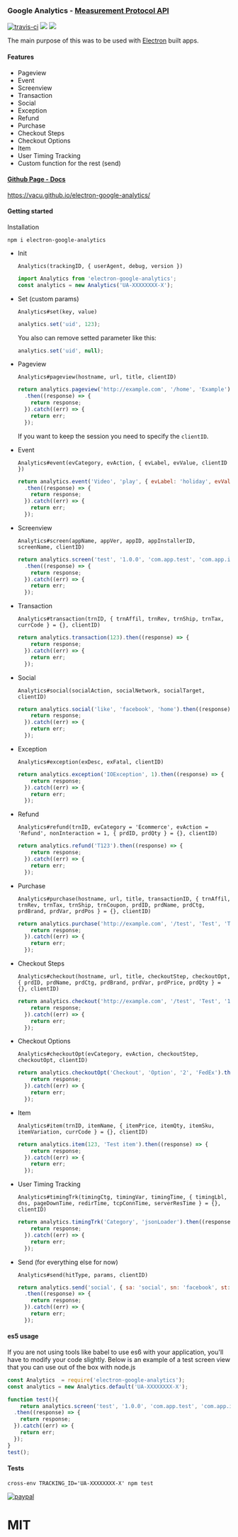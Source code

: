 ### Google Analytics - [Measurement Protocol API](https://developers.google.com/analytics/devguides/collection/protocol/v1/)

[![travis-ci](https://travis-ci.org/vacu/electron-google-analytics.svg?branch=master)](https://travis-ci.org/vacu/electron-google-analytics)
![](https://david-dm.org/vacu/electron-google-analytics.svg)
![](https://img.shields.io/badge/code%20style-airbnb-green.svg)


The main purpose of this was to be used with [Electron](http://electron.atom.io/) built apps.

#### Features
* Pageview
* Event
* Screenview
* Transaction
* Social
* Exception
* Refund
* Purchase
* Checkout Steps
* Checkout Options
* Item
* User Timing Tracking
* Custom function for the rest (send)

#### [Github Page - Docs](https://vacu.github.io/electron-google-analytics/)
https://vacu.github.io/electron-google-analytics/

#### Getting started
Installation
```
npm i electron-google-analytics
```

* Init

    `Analytics(trackingID, { userAgent, debug, version })`
    ```javascript
    import Analytics from 'electron-google-analytics';
    const analytics = new Analytics('UA-XXXXXXXX-X');
    ```
* Set (custom params)

    `Analytics#set(key, value)`
    ```javascript
    analytics.set('uid', 123);
    ```
    You also can remove setted parameter like this:
    ```javascript
    analytics.set('uid', null);
    ```

* Pageview

  `Analytics#pageview(hostname, url, title, clientID)`
  ```javascript
  return analytics.pageview('http://example.com', '/home', 'Example')
    .then((response) => {
      return response;
    }).catch((err) => {
      return err;
    });
  ```
  If you want to keep the session you need to specify the `clientID`.

* Event

  `Analytics#event(evCategory, evAction, { evLabel, evValue, clientID })`
  ```javascript
  return analytics.event('Video', 'play', { evLabel: 'holiday', evValue: 300})
    .then((response) => {
      return response;
    }).catch((err) => {
      return err;
    });
  ```

* Screenview

  `Analytics#screen(appName, appVer, appID, appInstallerID, screenName, clientID)`
  ```javascript
  return analytics.screen('test', '1.0.0', 'com.app.test', 'com.app.installer', 'Test')
    .then((response) => {
      return response;
    }).catch((err) => {
      return err;
    });
  ```

* Transaction

  `Analytics#transaction(trnID, { trnAffil, trnRev, trnShip, trnTax, currCode } = {}, clientID)`
  ```javascript
  return analytics.transaction(123).then((response) => {
      return response;
    }).catch((err) => {
      return err;
    });
  ```

* Social

  `Analytics#social(socialAction, socialNetwork, socialTarget, clientID)`
  ```javascript
  return analytics.social('like', 'facebook', 'home').then((response) => {
      return response;
    }).catch((err) => {
      return err;
    });
  ```

* Exception

  `Analytics#exception(exDesc, exFatal, clientID)`
  ```javascript
  return analytics.exception('IOException', 1).then((response) => {
      return response;
    }).catch((err) => {
      return err;
    });
  ```

* Refund

  `Analytics#refund(trnID, evCategory = 'Ecommerce', evAction = 'Refund', nonInteraction = 1, { prdID, prdQty } = {}, clientID)`
  ```javascript
  return analytics.refund('T123').then((response) => {
      return response;
    }).catch((err) => {
      return err;
    });
  ```

* Purchase

  `Analytics#purchase(hostname, url, title, transactionID, {
    trnAffil, trnRev, trnTax, trnShip, trnCoupon,
    prdID, prdName, prdCtg, prdBrand, prdVar, prdPos
  } = {}, clientID)`
  ```javascript
  return analytics.purchase('http://example.com', '/test', 'Test', 'T123', { prdID: 'P123' }).then((response) => {
      return response;
    }).catch((err) => {
      return err;
    });
  ```

* Checkout Steps

  `Analytics#checkout(hostname, url, title, checkoutStep, checkoutOpt, {
    prdID, prdName, prdCtg, prdBrand, prdVar, prdPrice, prdQty
  } = {}, clientID)`
  ```javascript
  return analytics.checkout('http://example.com', '/test', 'Test', '1', 'Visa').then((response) => {
      return response;
    }).catch((err) => {
      return err;
    });
  ```

* Checkout Options

  `Analytics#checkoutOpt(evCategory, evAction, checkoutStep, checkoutOpt, clientID)`
  ```javascript
  return analytics.checkoutOpt('Checkout', 'Option', '2', 'FedEx').then((response) => {
      return response;
    }).catch((err) => {
      return err;
    });
  ```

* Item

  `Analytics#item(trnID, itemName, { itemPrice, itemQty, itemSku, itemVariation, currCode } = {}, clientID)`
  ```javascript
  return analytics.item(123, 'Test item').then((response) => {
      return response;
    }).catch((err) => {
      return err;
    });
  ```

* User Timing Tracking

  `Analytics#timingTrk(timingCtg, timingVar, timingTime, { timingLbl, dns, pageDownTime, redirTime, tcpConnTime, serverResTime } = {}, clientID)`
  ```javascript
  return analytics.timingTrk('Category', 'jsonLoader').then((response) => {
      return response;
    }).catch((err) => {
      return err;
    });
  ```

* Send (for everything else for now)

  `Analytics#send(hitType, params, clientID)`
  ```javascript
  return analytics.send('social', { sa: 'social', sn: 'facebook', st: 'home' })
    .then((response) => {
      return response;
    }).catch((err) => {
      return err;
    });
  ```
#### es5 usage
If you are not using tools like babel to use es6 with your application, you'll have to modify your code slightly. Below is an example of a test screen view that you can use out of the box with node.js

```javascript
const Analytics  = require('electron-google-analytics');
const analytics = new Analytics.default('UA-XXXXXXXX-X');

function test(){
    return analytics.screen('test', '1.0.0', 'com.app.test', 'com.app.installer', 'Test')
  .then((response) => {
    return response;
  }).catch((err) => {
    return err;
  });
}
test();
```

#### Tests
```
cross-env TRACKING_ID='UA-XXXXXXXX-X' npm test
```

[![paypal](https://www.paypalobjects.com/en_US/i/btn/btn_donateCC_LG.gif)](https://www.paypal.com/cgi-bin/webscr?cmd=_s-xclick&hosted_button_id=VXUG7T2PHHMV4)

# MIT
